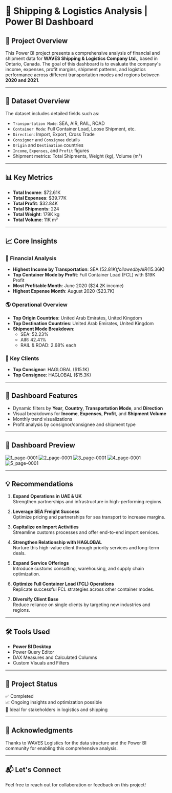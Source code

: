 # 🚢 Shipping & Logistics Analysis | Power BI Dashboard

## 📌 Project Overview

This Power BI project presents a comprehensive analysis of financial and shipment data for **WAVES Shipping & Logistics Company Ltd.**, based in Ontario, Canada. The goal of this dashboard is to evaluate the company's income, expenses, profit margins, shipment patterns, and logistics performance across different transportation modes and regions between **2020 and 2021**.

---

## 🧩 Dataset Overview

The dataset includes detailed fields such as:

- `Transportation Mode`: SEA, AIR, RAIL, ROAD
- `Container Mode`: Full Container Load, Loose Shipment, etc.
- `Direction`: Import, Export, Cross Trade
- `Consignor` and `Consignee` details
- `Origin` and `Destination` countries
- `Income`, `Expenses`, and `Profit` figures
- Shipment metrics: Total Shipments, Weight (kg), Volume (m³)

---

## 📊 Key Metrics

- **Total Income**: $72.61K  
- **Total Expenses**: $39.77K  
- **Total Profit**: $32.84K  
- **Total Shipments**: 224  
- **Total Weight**: 179K kg  
- **Total Volume**: 11K m³

---

## 📈 Core Insights

### 💼 Financial Analysis

- **Highest Income by Transportation**: SEA ($52.81K) followed by AIR ($15.36K)
- **Top Container Mode by Profit**: Full Container Load (FCL) with $19K Profit
- **Most Profitable Month**: June 2020 ($24.2K income)
- **Highest Expense Month**: August 2020 ($23.7K)

### 🌎 Operational Overview

- **Top Origin Countries**: United Arab Emirates, United Kingdom  
- **Top Destination Countries**: United Arab Emirates, United Kingdom  
- **Shipment Mode Breakdown**:
  - SEA: 52.23%
  - AIR: 42.41%
  - RAIL & ROAD: 2.68% each

### 👥 Key Clients

- **Top Consignor**: HAGLOBAL ($15.1K)
- **Top Consignee**: HAGLOBAL ($15.3K)

---

## 🔧 Dashboard Features

- Dynamic filters by **Year**, **Country**, **Transportation Mode**, and **Direction**
- Visual breakdowns for **Income**, **Expenses**, **Profit**, and **Shipment Volume**
- Monthly trend visualizations
- Profit analysis by consignor/consignee and shipment type

---

## 📸 Dashboard Preview
![1_page-0001](https://github.com/user-attachments/assets/4367cf70-597a-4efc-b9ed-c29ae51ab0e3)
![2_page-0001](https://github.com/user-attachments/assets/f6782551-e2c9-4c2d-b1b8-b7b2fb0c2bb6)
![3_page-0001](https://github.com/user-attachments/assets/22348a54-edbd-490b-8405-ee10ea8c146f)
![4_page-0001](https://github.com/user-attachments/assets/3b40dd9f-8ec5-4832-93f6-7c77d925c8a6)
![5_page-0001](https://github.com/user-attachments/assets/6f6d6b36-262d-4c81-9417-1857719af051)


---

## 💡 Recommendations

1. **Expand Operations in UAE & UK**  
   Strengthen partnerships and infrastructure in high-performing regions.

2. **Leverage SEA Freight Success**  
   Optimize pricing and partnerships for sea transport to increase margins.

3. **Capitalize on Import Activities**  
   Streamline customs processes and offer end-to-end import services.

4. **Strengthen Relationship with HAGLOBAL**  
   Nurture this high-value client through priority services and long-term deals.

5. **Expand Service Offerings**  
   Introduce customs consulting, warehousing, and supply chain optimization.

6. **Optimize Full Container Load (FCL) Operations**  
   Replicate successful FCL strategies across other container modes.

7. **Diversify Client Base**  
   Reduce reliance on single clients by targeting new industries and regions.

---

## 🛠 Tools Used

- **Power BI Desktop**
- Power Query Editor
- DAX Measures and Calculated Columns
- Custom Visuals and Filters

---

## 📁 Project Status

✅ Completed  
📈 Ongoing insights and optimization possible  
🎯 Ideal for stakeholders in logistics and shipping

---

## 🙌 Acknowledgments

Thanks to WAVES Logistics for the data structure and the Power BI community for enabling this comprehensive analysis.

---

## 📬 Let's Connect

Feel free to reach out for collaboration or feedback on this project!
